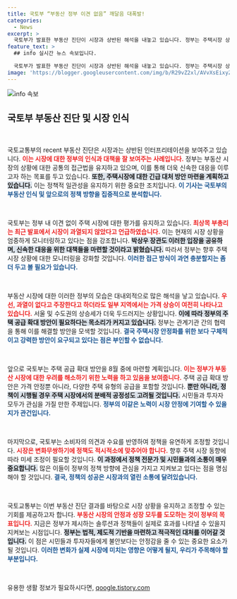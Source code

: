 ```yaml
---
title: 국토부 “부동산 정부 이견 없음” 깨달음 대폭발!
categories:
  - News
excerpt: >
  국토부가 발표한 부동산 진단이 시장과 상반된 해석을 내놓고 있습니다. 정부는 주택시장 상황에 대한 공통 인식을 강조하며, 이를 바탕으로 공급 확대 방안을 마련하겠다고 밝혔습니다. 변동성이 큰 시장에 정부 대응이 주목받고 있습니다.
feature_text: >
  ## info 실시간 뉴스 속보입니다.

  국토부가 발표한 부동산 진단이 시장과 상반된 해석을 내놓고 있습니다. 정부는 주택시장 상황에 대한 공통 인식을 강조하며, 이를 바탕으로 공급 확대 방안을 마련하겠다고 밝혔습니다. 변동성이 큰 시장에 정부 대응이 주목받고 있습니다.
image: 'https://blogger.googleusercontent.com/img/b/R29vZ2xl/AVvXsEixyZcFfHzMRdzZMjFBmAUKJYCLCGyLL1o632UiGVXcaFdKo_bkvkuCioo0uUKlGfBVcT3P84aROyZIXSBEx3Aw5nCQ3pTgDom1WDC4m8eifvWiAmWEEVb4x6G_l8C0QH225ldMjyaFvpxGEBGNO37VmDTDMHGhJPq73UglMfDca1-0aw/s1600/blogspot.png'
---
```


<p><img src="https://blogger.googleusercontent.com/img/b/R29vZ2xl/AVvXsEixyZcFfHzMRdzZMjFBmAUKJYCLCGyLL1o632UiGVXcaFdKo_bkvkuCioo0uUKlGfBVcT3P84aROyZIXSBEx3Aw5nCQ3pTgDom1WDC4m8eifvWiAmWEEVb4x6G_l8C0QH225ldMjyaFvpxGEBGNO37VmDTDMHGhJPq73UglMfDca1-0aw/s1600/blogspot.png" alt="info 속보" /></p>

<h2 data-ke-size="size26">국토부 부동산 진단 및 시장 인식</h2>

<p data-ke-size="size16">&nbsp;</p>

<p>국토교통부의 recent 부동산 진단은 시장과는 상반된 인터프리테이션을 보여주고 있습니다. <b><span style="color: #ee2323;">이는 시장에 대한 정부의 인식과 대책을 잘 보여주는 사례입니다.</span></b> 정부는 부동산 시장의 상황에 대한 공통의 접근법을 유지하고 있으며, 이를 통해 더욱 신속한 대응을 이루고자 하는 목표를 두고 있습니다. <b><span style="background-color: #21538527;">또한, 주택시장에 대한 긴급 대처 방안 마련을 계획하고 있습니다.</span></b> 이는 정책적 일관성을 유지하기 위한 중요한 조치입니다. <b><span style="color: #1a5490;"> 이 기사는 국토부의 부동산 인식 및 앞으로의 정책 방향을 집중적으로 분석합니다.</span></b></p>

<p data-ke-size="size16">&nbsp;</p>

<p>국토부는 정부 내 이견 없이 주택 시장에 대한 평가를 유지하고 있습니다. <b><span style="color: #ee2323;">최상목 부총리는 최근 발표에서 시장이 과열되지 않았다고 언급하였습니다.</span></b> 이는 현재의 시장 상황을 엄중하게 모니터링하고 있다는 점을 강조합니다. <b><span style="background-color: #21538527;">박상우 장관도 이러한 입장을 공유하며, 신속한 대응을 위한 대책들을 마련할 것이라고 밝혔습니다.</span></b> 따라서 정부는 향후 주택시장 상황에 대한 모니터링을 강화할 것입니다. <b><span style="color: #1a5490;">이러한 접근 방식이 과연 충분할지는 좀 더 두고 볼 필요가 있습니다.</span></b></p>

<p data-ke-size="size16">&nbsp;</p>

<p>부동산 시장에 대한 이러한 정부의 모습은 대내외적으로 많은 해석을 낳고 있습니다. <b><span style="color: #ee2323;">우선, 과열이 없다고 주장한다고 하더라도 일부 지역에서는 가격 상승이 여전히 나타나고 있습니다.</span></b> 서울 및 수도권의 상승세가 더욱 두드러지는 상황입니다. <b><span style="background-color: #21538527;">이에 따라 정부의 주택 공급 확대 방안이 필요하다는 목소리가 커지고 있습니다.</span></b> 정부는 관계기관 간의 협력을 통해 이를 해결할 방안을 모색할 것입니다. <b><span style="color: #1a5490;">결국 주택시장 안정화를 위한 보다 구체적이고 강력한 방안이 요구되고 있다는 점은 부인할 수 없습니다.</span></b></p>

<p data-ke-size="size16">&nbsp;</p>

<p>앞으로 국토부는 주택 공급 확대 방안을 8월 중에 마련할 계획입니다. <b><span style="color: #ee2323;">이는 정부가 부동산 시장에 대한 우려를 해소하기 위한 노력을 하고 있음을 보여줍니다.</span></b> 주택 공급 확대 방안은 가격 안정뿐 아니라, 다양한 주택 유형의 공급을 포함할 것입니다. <b><span style="background-color: #21538527;">뿐만 아니라, 정책이 시행될 경우 주택 시장에서의 분배적 공정성도 고려될 것입니다.</span></b> 시민들과 투자자 모두가 관심을 가질 만한 주제입니다. <b><span style="color: #1a5490;">정부의 이같은 노력이 시장 안정에 기여할 수 있을지가 관건입니다.</span></b></p>

<p data-ke-size="size16">&nbsp;</p>

<p>마지막으로, 국토부는 소비자의 의견과 수요를 반영하여 정책을 유연하게 조정할 것입니다. <b><span style="color: #ee2323;">시장은 변화무쌍하기에 정책도 적시적소에 맞추어야 합니다.</span></b> 향후 주택 시장 동향에 따라 미세 조정이 필요할 것입니다. <b><span style="background-color: #21538527;">이 과정에서 정책 전문가 및 시민들과의 소통이 매우 중요합니다.</span></b> 많은 이들이 정부의 정책 방향에 관심을 가지고 지켜보고 있다는 점을 명심해야 할 것입니다. <b><span style="color: #1a5490;">결국, 정책의 성공은 시장과의 열린 소통에 달려있습니다.</span></b></p>

<p data-ke-size="size16">&nbsp;</p>

<p>국토교통부는 이번 부동산 진단 결과를 바탕으로 시장 상황을 유지하고 조정할 수 있는 기회를 제공하고자 합니다. <b><span style="color: #ee2323;">부동산 시장의 안정과 성장 모두를 도모하는 것이 정부의 목표입니다.</span></b> 지금은 정부가 제시하는 솔루션과 정책들이 실제로 효과를 나타낼 수 있을지 지켜보는 시점입니다. <b><span style="background-color: #21538527;">정부는 법적, 제도적 기반을 마련하고 적극적인 대처를 이어갈 것입니다.</span></b> 이 점은 시민들과 투자자들에게 불안보다는 안정감을 줄 수 있는 중요한 요소가 될 것입니다. <b><span style="color: #1a5490;">이러한 변화가 실제 시장에 미치는 영향은 어떻게 될지, 우리가 주목해야 할 부분입니다.</span></b></p>

<p data-ke-size="size16">&nbsp;</p>
유용한 생활 정보가 필요하시다면, <a href="https://qoogle.tistory.com" rel="dofollow">qoogle.tistory.com</a>


